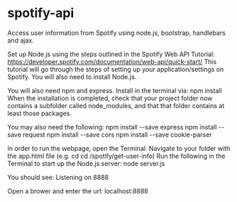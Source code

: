 # spotify-api
Access user information from Spotify using node.js, bootstrap, handlebars and ajax.

Set up Node.js using the steps outlined in the Spotify Web API Tutorial: https://developer.spotify.com/documentation/web-api/quick-start/
This tutorial will go through the steps of setting up your application/settings on Spotify.
You will also need to install Node.js.

You will also need npm and express. Install in the terminal via:
npm install
When the installation is completed, check that your project folder now contains a subfolder called node_modules, and that that folder contains at least those packages.

You may also need the following:
npm install --save express
npm install --save request
npm install --save cors
npm install --save cookie-parser

In order to run the webpage, open the Terminal.
Navigate to your folder with the app.html file (e.g. cd cd /spotify/get-user-info)
Run the following in the Terminal to start up the Node.js server:
node server.js

You should see: Listening on 8888



Open a brower and enter the url:  localhost:8888





